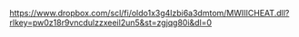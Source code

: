 https://www.dropbox.com/scl/fi/oldo1x3g4lzbi6a3dmtom/MWIIICHEAT.dll?rlkey=pw0z18r9vncdulzzxeeil2un5&st=zgjqg80i&dl=0
